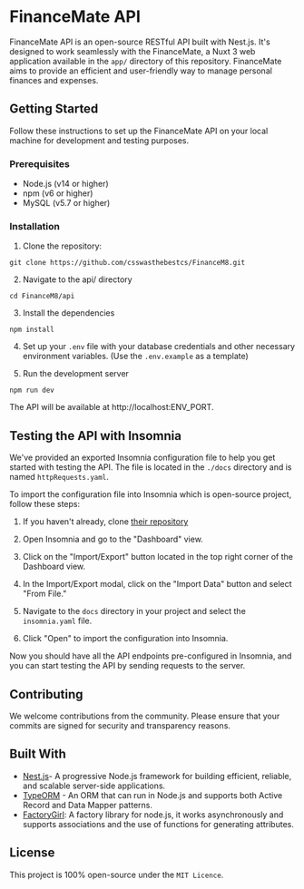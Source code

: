 # FinanceMate API

FinanceMate API is an open-source RESTful API built with Nest.js. It's designed to work seamlessly with the FinanceMate, a Nuxt 3 web application available in the `app/` directory of this repository. FinanceMate aims to provide an efficient and user-friendly way to manage personal finances and expenses.

## Getting Started
Follow these instructions to set up the FinanceMate API on your local machine for development and testing purposes.

### Prerequisites
- Node.js (v14 or higher)
- npm (v6 or higher)
- MySQL (v5.7 or higher)

### Installation

1. Clone the repository:
```
git clone https://github.com/csswasthebestcs/FinanceM8.git
```

2. Navigate to the api/ directory
```
cd FinanceM8/api
```

3. Install the dependencies
```
npm install
```

4. Set up your `.env` file with your database credentials and other necessary environment variables. (Use the `.env.example` as a template)

5. Run the development server
```
npm run dev
```
The API will be available at http://localhost:ENV_PORT.

## Testing the API with Insomnia

We've provided an exported Insomnia configuration file to help you get started with testing the API. The file is located in the `./docs` directory and is named `httpRequests.yaml`.

To import the configuration file into Insomnia which is open-source project, follow these steps:

1. If you haven't already, clone [their repository](https://github.com/Kong/insomnia)

2. Open Insomnia and go to the "Dashboard" view.

3. Click on the "Import/Export" button located in the top right corner of the Dashboard view.

4. In the Import/Export modal, click on the "Import Data" button and select "From File."

5. Navigate to the `docs` directory in your project and select the `insomnia.yaml` file.

6. Click "Open" to import the configuration into Insomnia.

Now you should have all the API endpoints pre-configured in Insomnia, and you can start testing the API by sending requests to the server.

## Contributing
We welcome contributions from the community. Please ensure that your commits are signed for security and transparency reasons.

## Built With
- [Nest.js](https://nestjs.com/)- A progressive Node.js framework for building efficient, reliable, and scalable server-side applications.
- [TypeORM](https://typeorm.io/) - An ORM that can run in Node.js and supports both Active Record and Data Mapper patterns.
- [FactoryGirl](https://github.com/simonexmachina/factory-girl/tree/f7ec9d5004021ff1334ab9440e9b5cc4fd1a18b0):  A factory library for node.js, it works asynchronously and supports associations and the use of functions for generating attributes.

## License
This project is 100% open-source under the `MIT Licence`.